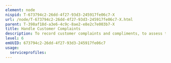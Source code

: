 ```yaml
---
element: node
nispid: T-673794c2-26dd-4f27-93d3-245917fe06c7-X
url: /node/T-673794c2-26dd-4f27-93d3-245917fe06c7-X.html
parent: T-398af18d-a3e6-4c9c-8ae2-e8e2c7e003b7-X
title: Handle Customer Complaints
description: To record customer complaints and compliments, to assess the complaints and to instigate corrective action if required.
level: 6
emUUID: 673794c2-26dd-4f27-93d3-245917fe06c7
usage:
  serviceprofiles:
---
```

